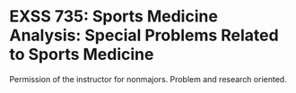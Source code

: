 # EXSS 735: Sports Medicine Analysis: Special Problems Related to Sports Medicine

Permission of the instructor for nonmajors. Problem and research oriented.